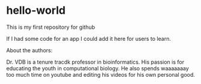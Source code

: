 # hello-world
This is my first repository for github

If I had some code for an app I could add it here for users to learn.

About the authors:

Dr. VDB is a tenure tracdk professor in bioinformatics. His passion is for educating the youth in computational biology. He also spends waaaaaaay too much time on youtube and editing his videos for his own personal good.
